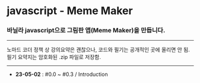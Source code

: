 # javascript - Meme Maker
### 바닐라 javascript으로 그림판 앱(Meme Maker)을 만듭니다.  
  
---

노마드 코더 정책 상 강의요약은 괜찮으나, 코드와 필기는 공개적인 곳에 올리면 안 됨.  
필기 요약지는 암호화된 .zip 파일로 저장함.

---

- **23-05-02** : #0.0 ~ #0.3 / Introduction